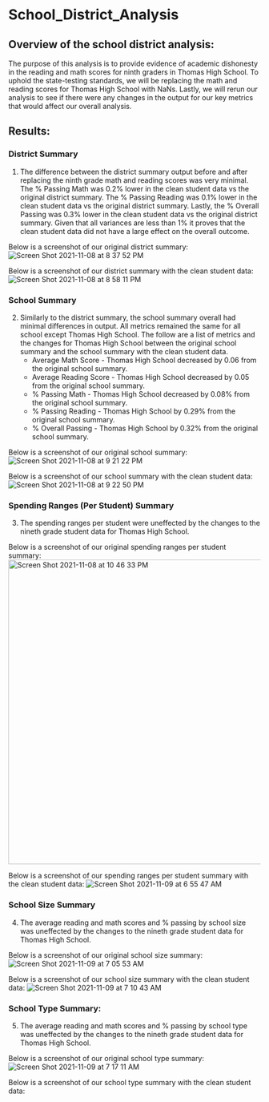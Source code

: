 # School_District_Analysis

## Overview of the school district analysis:

The purpose of this analysis is to  provide evidence of academic dishonesty in the reading and math scores for ninth graders in Thomas High School. To uphold the state-testing standards, we will be replacing the math and reading scores for Thomas High School with NaNs. Lastly, we will rerun our analysis to see if there were any changes in the output for our key metrics that would affect our overall analysis. 

## Results:

### District Summary

1) The difference between the district summary output before and after replacing the ninth grade math and reading scores was very minimal. The % Passing Math was 0.2% lower in the clean student data vs the original district summary. The % Passing Reading was 0.1% lower in the clean student data vs the original district summary. Lastly, the % Overall Passing was 0.3% lower in the clean student data vs the original district summary. Given that all variances are less than 1% it proves that the clean student data did not have a large effect on the overall outcome.  

Below is a screenshot of our original district summary: 
![Screen Shot 2021-11-08 at 8 37 52 PM](https://user-images.githubusercontent.com/91925639/140845818-2d691875-4d64-495c-95be-ddbe780b78c4.png)

Below is a screenshot of our district summary with the clean student data: 
![Screen Shot 2021-11-08 at 8 58 11 PM](https://user-images.githubusercontent.com/91925639/140847726-cf843baa-16ae-4f32-8ea3-687bbfda8cbc.png)

### School Summary

2) Similarly to the district summary, the school summary overall had minimal differences in output. All metrics remained the same for all school except Thomas High School. The follow are a list of metrics and the changes for Thomas High School between the original school summary and the school summary with the clean student data. 
    * Average Math Score - Thomas High School decreased by 0.06 from the original school summary.
    * Average Reading Score - Thomas High School decreased by 0.05 from the original school summary.
    * % Passing Math - Thomas High School decreased by 0.08% from the original school summary.
    * % Passing Reading - Thomas High School by 0.29% from the original school summary.
    * % Overall Passing - Thomas High School by 0.32% from the original school summary.    

Below is a screenshot of our original school summary:
![Screen Shot 2021-11-08 at 9 21 22 PM](https://user-images.githubusercontent.com/91925639/140850014-6f9c1050-4375-469e-bb8e-b5f8af82b214.png)

Below is a screenshot of our school summary with the clean student data:
![Screen Shot 2021-11-08 at 9 22 50 PM](https://user-images.githubusercontent.com/91925639/140850171-b0a0c1d5-724c-42a6-88cd-dd612cbd372a.png)

### Spending Ranges (Per Student) Summary

3) The spending ranges per student were uneffected by the changes to the nineth grade student data for Thomas High School. 

Below is a screenshot of our original spending ranges per student summary:
<img width="608" alt="Screen Shot 2021-11-08 at 10 46 33 PM" src="https://user-images.githubusercontent.com/91925639/140858433-42da5567-f05a-41a3-81d1-6b922472fe0c.png">

Below is a screenshot of our spending ranges per student summary with the clean student data:
![Screen Shot 2021-11-09 at 6 55 47 AM](https://user-images.githubusercontent.com/91925639/140919939-c336cf6f-da7c-4f02-bc5a-0e4cf0570088.png)

### School Size Summary

4) The average reading and math scores and % passing by school size was uneffected by the changes to the nineth grade student data for Thomas High School.

Below is a screenshot of our original school size summary:
![Screen Shot 2021-11-09 at 7 05 53 AM](https://user-images.githubusercontent.com/91925639/140921469-8029687c-0bc3-4516-9978-362b0e3d7bf8.png)

Below is a screenshot of our school size summary with the clean student data:
![Screen Shot 2021-11-09 at 7 10 43 AM](https://user-images.githubusercontent.com/91925639/140922001-4d20a853-60f0-4104-a331-a06491b41a10.png)

### School Type Summary:

5) The average reading and math scores and % passing by school type was uneffected by the changes to the nineth grade student data for Thomas High School.

Below is a screenshot of our original school type summary:
![Screen Shot 2021-11-09 at 7 17 11 AM](https://user-images.githubusercontent.com/91925639/140922921-16e1255e-39e8-4138-a1ed-ca79394fe7d8.png)

Below is a screenshot of our school type summary with the clean student data:
